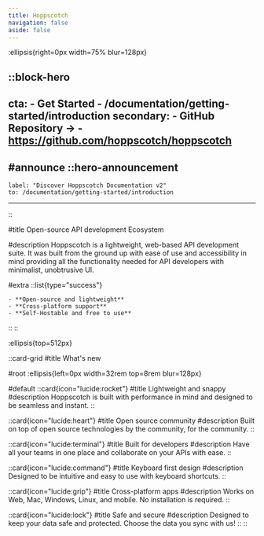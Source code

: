```yaml
---
title: Hoppscotch
navigation: false
aside: false
---
```


:ellipsis{right=0px width=75% blur=128px}

::block-hero
---
  cta:
    - Get Started
    - /documentation/getting-started/introduction
  secondary:
    - GitHub Repository →
    - https://github.com/hoppscotch/hoppscotch
---

#announce
  ::hero-announcement
  ---
    label: "Discover Hoppscotch Documentation v2"
    to: /documentation/getting-started/introduction
  ---
  ::

#title
Open-source API development Ecosystem

#description
Hoppscotch is a lightweight, web-based API development suite. It was built from the ground up with ease of use and accessibility in mind providing all the functionality needed for API developers with minimalist, unobtrusive UI.

#extra
  ::list{type="success"}

    - **Open-source and lightweight**
    - **Cross-platform support**
    - **Self-Hostable and free to use**

  ::
::

:ellipsis{top=512px}

::card-grid
#title
What's new

#root
:ellipsis{left=0px width=32rem top=8rem blur=128px}

#default
  ::card{icon="lucide:rocket"}
  #title
  Lightweight and snappy
  #description
  Hoppscotch is built with performance in mind and designed to be seamless and instant.
  ::

  ::card{icon="lucide:heart"}
  #title
  Open source community
  #description
  Built on top of open source technologies by the community, for the community.
  ::

  ::card{icon="lucide:terminal"}
  #title
  Built for developers
  #description
  Have all your teams in one place and collaborate on your APIs with ease.
  ::

  ::card{icon="lucide:command"}
  #title
  Keyboard first design
  #description
  Designed to be intuitive and easy to use with keyboard shortcuts.
  ::

  ::card{icon="lucide:grip"}
  #title
  Cross-platform apps
  #description
  Works on Web, Mac, Windows, Linux, and mobile. No installation is required.
  ::

  ::card{icon="lucide:lock"}
  #title
  Safe and secure
  #description
  Designed to keep your data safe and protected. Choose the data you sync with us!
  ::
::
